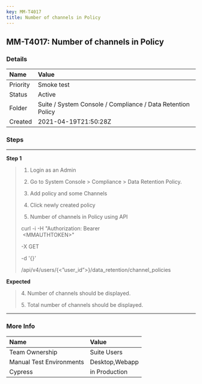 ```yaml
---
key: MM-T4017
title: Number of channels in Policy
---
```


## MM-T4017: Number of channels in Policy

### Details

| Name     | Value                                                       |
| :------- | :---------------------------------------------------------- |
| Priority | Smoke test                                                  |
| Status   | Active                                                      |
| Folder   | Suite / System Console / Compliance / Data Retention Policy |
| Created  | 2021-04-19T21:50:28Z                                        |

### Steps

<hr/>

**Step 1**

> <article><ol><li aria-level="1" dir="ltr"><p dir="ltr">Login as an Admin</p></li><li aria-level="1" dir="ltr"><p dir="ltr">Go to System Console &gt; Compliance &gt; Data Retention Policy.</p></li><li aria-level="1" dir="ltr"><p dir="ltr">Add policy and some Channels</p></li><li aria-level="1" dir="ltr"><p dir="ltr">Click newly created policy</p></li><li aria-level="1" dir="ltr"><p dir="ltr">Number of channels in Policy using API</p></li></ol><p dir="ltr">curl -i -H "Authorization: Bearer &nbsp; &nbsp; &nbsp; &nbsp; &nbsp; &nbsp; &nbsp; &nbsp; &nbsp; &nbsp; &nbsp; &nbsp; &nbsp; &nbsp; &nbsp; &nbsp;&lt;MMAUTHTOKEN&gt;"&nbsp;</p><p dir="ltr">-X GET&nbsp;</p><p dir="ltr">-d '{}’</p>/api/v4/users/{&lt;”user_id”&gt;}/data_retention/channel_policies</article>

**Expected**

> <article><p dir="ltr">4. Number of channels should be displayed.</p><p dir="ltr">5. Total number of channels should be displayed.</p></article>

<hr/>

### More Info

| Name                     | Value          |
| :----------------------- | :------------- |
| Team Ownership           | Suite Users    |
| Manual Test Environments | Desktop,Webapp |
| Cypress                  | in Production  |
